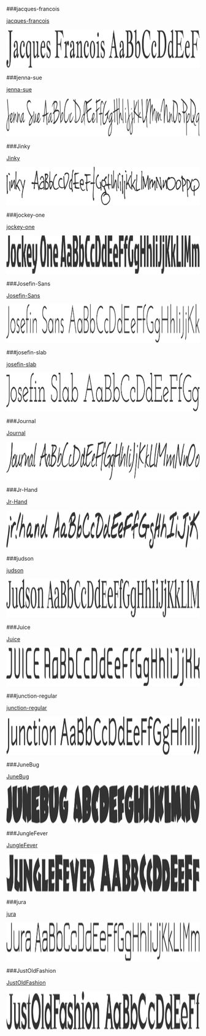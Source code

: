 ###jacques-francois

[jacques-francois](../../Fonts/J/jacques-francois)

<img src="jacques-francois.png" width="710" height="100" />

###jenna-sue

[jenna-sue](../../Fonts/J/jenna-sue)

<img src="jenna-sue.png" width="710" height="100" />

###Jinky

[Jinky](../../Fonts/J/Jinky)

<img src="Jinky.png" width="710" height="100" />

###jockey-one

[jockey-one](../../Fonts/J/jockey-one)

<img src="jockey-one.png" width="710" height="100" />

###Josefin-Sans

[Josefin-Sans](../../Fonts/J/Josefin-Sans)

<img src="Josefin-Sans.png" width="710" height="100" />

###josefin-slab

[josefin-slab](../../Fonts/J/josefin-slab)

<img src="josefin-slab.png" width="710" height="100" />

###Journal

[Journal](../../Fonts/J/Journal)

<img src="Journal.png" width="710" height="100" />

###Jr-Hand

[Jr-Hand](../../Fonts/J/Jr-Hand)

<img src="Jr-Hand.png" width="710" height="100" />

###judson

[judson](../../Fonts/J/judson)

<img src="judson.png" width="710" height="100" />

###Juice

[Juice](../../Fonts/J/Juice)

<img src="Juice.png" width="710" height="100" />

###junction-regular

[junction-regular](../../Fonts/J/junction-regular)

<img src="junction-regular.png" width="710" height="100" />

###JuneBug

[JuneBug](../../Fonts/J/JuneBug)

<img src="JuneBug.png" width="710" height="100" />

###JungleFever

[JungleFever](../../Fonts/J/JungleFever)

<img src="JungleFever.png" width="710" height="100" />

###jura

[jura](../../Fonts/J/jura1)

<img src="jura1.png" width="710" height="100" />

###JustOldFashion

[JustOldFashion](../../Fonts/J/JustOldFashion)

<img src="JustOldFashion.png" width="710" height="100" />
